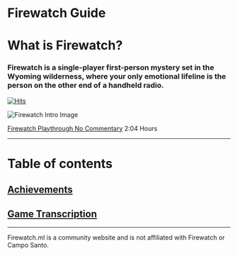 # Firewatch Guide

# What is Firewatch?
### Firewatch is a single-player first-person mystery set in the Wyoming wilderness, where your only emotional lifeline is the person on the other end of a handheld radio.


[![Hits](https://hits.seeyoufarm.com/api/count/incr/badge.svg?url=https%3A%2F%2Fgithub.com%2FSophiaAtkinson%2FFirewatch-Guide&count_bg=%23FF6B00&title_bg=%23000000&icon=mediafire.svg&icon_color=%23E7E7E7&title=Page+Views+&edge_flat=false)](https://hits.seeyoufarm.com)

![Firewatch Intro Image](https://firewatch.ml/cdn/Firewatch%20Intro%20Image.jpg)

[Firewatch Playthrough No Commentary](https://www.youtube.com/watch?v=NGDuoCAu0Rg&t=4552s) 2:04 Hours

---
# Table of contents

## [Achievements](https://firewatch.ml/achievements/)

## [Game Transcription](https://firewatch.ml/transcription/)
---

Firewatch.ml is a community website and is not affiliated with Firewatch or Campo Santo.
